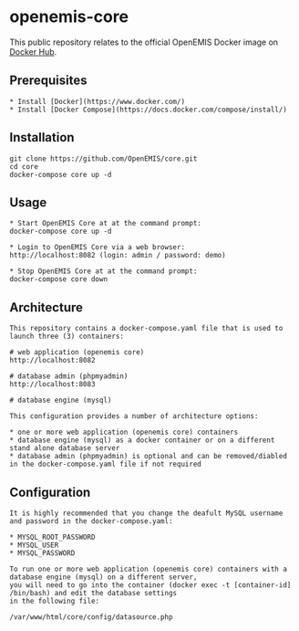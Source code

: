 # openemis-core

This public repository relates to the official OpenEMIS Docker image on [Docker Hub](https://hub.docker.com/repository/docker/openemis/core/).

## Prerequisites

    * Install [Docker](https://www.docker.com/)
    * Install [Docker Compose](https://docs.docker.com/compose/install/)

## Installation

    git clone https://github.com/OpenEMIS/core.git
    cd core
    docker-compose core up -d

## Usage

    * Start OpenEMIS Core at at the command prompt:
    docker-compose core up -d
    
    * Login to OpenEMIS Core via a web browser:
    http://localhost:8082 (login: admin / password: demo)

    * Stop OpenEMIS Core at at the command prompt:
    docker-compose core down

## Architecture

    This repository contains a docker-compose.yaml file that is used to launch three (3) containers:
    
    # web application (openemis core)
    http://localhost:8082
    
    # database admin (phpmyadmin)
    http://localhost:8083

    # database engine (mysql)
    
    This configuration provides a number of architecture options:
    
    * one or more web application (openemis core) containers
    * database engine (mysql) as a docker container or on a different stand alone database server
    * database admin (phpmyadmin) is optional and can be removed/diabled in the docker-compose.yaml file if not required

## Configuration

    It is highly recommended that you change the deafult MySQL username and password in the docker-compose.yaml:
    
    * MYSQL_ROOT_PASSWORD
    * MYSQL_USER
    * MYSQL_PASSWORD
    
    To run one or more web application (openemis core) containers with a database engine (mysql) on a different server,
    you will need to go into the container (docker exec -t [container-id] /bin/bash) and edit the database settings
    in the following file:
    
    /var/www/html/core/config/datasource.php
    
